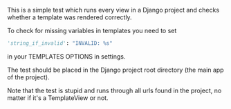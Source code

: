 This is a simple test which runs every view in a Django project
and checks whether a template was rendered correctly.

To check for missing variables in templates you need to set
```python
'string_if_invalid': "INVALID: %s"
```
in your TEMPLATES OPTIONS in settings.

The test should be placed in the Django project root directory (the main app of the project).

Note that the test is stupid and runs through all urls found in the project, no matter if it's a TemplateView or not.
